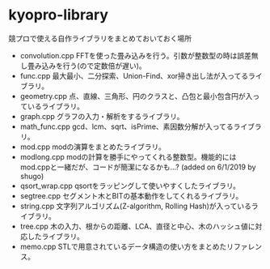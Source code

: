 # kyopro-library
競プロで使える自作ライブラリをまとめておいておく場所

* convolution.cpp
  FFTを使った畳み込みを行う。引数が整数型の時は誤差無し畳み込みを行う(ので定数倍が遅い)。
* func.cpp
  最大最小、二分探索、Union-Find、xor掃き出し法が入ってるライブラリ。
* geometry.cpp
  点、直線、三角形、円のクラスと、凸包と最小包含円が入っているライブラリ。
* graph.cpp
  グラフの入力・解析をするライブラリ。
* math_func.cpp
  gcd、lcm、sqrt、isPrime、素因数分解が入ってるライブラリ。
* mod.cpp
  modの演算をまとめたライブラリ。
* modlong.cpp
  modの計算を勝手にやってくれる整数型。機能的にはmod.cppと一緒だが、コードが簡潔になるかも...? (added on 6/1/2019 by shugo)
* qsort_wrap.cpp
  qsortをラッピングして使いやすくしたライブラリ。
* segtree.cpp
  セグメント木とBITの基本動作をしてくれるライブラリ。
* string.cpp
  文字列アルゴリズム(Z-algorithm, Rolling Hash)が入っているライブラリ。
* tree.cpp
  木の入力、根からの距離、LCA、直径と中心、木のハッシュ値に対応したライブラリ。
* memo.cpp
  STLで用意されているデータ構造の使い方をまとめたリファレンス。
